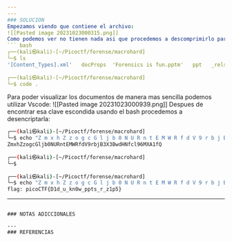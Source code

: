 ```yaml
---
---
### SOLUCION
Empezamos viendo que contiene el archivo:
![[Pasted image 20231023000315.png]]
Como podemos ver no tienen nada asi que procedemos a descomprimirlo para ver que documentos tiene dentro:
``` bash
┌──(kali㉿kali)-[~/Picoctf/forense/macrohard]
└─$ ls
'[Content_Types].xml'   docProps  'Forensics is fun.pptm'   ppt   _rels
                                                                                 
┌──(kali㉿kali)-[~/Picoctf/forense/macrohard]
└─$ code .   
```
Para poder visualizar los documentos de manera mas sencilla podemos utilizar Vscode:
![[Pasted image 20231023000939.png]]
Despues de encontrar esa clave escondida usando el bash procedemos a desencriptarla:
``` bash                                                                         
┌──(kali㉿kali)-[~/Picoctf/forense/macrohard]
└─$ echo "Z m x h Z z o g c G l j b 0 N U R n t E M W R f d V 9 r b j B 3 X 3 B w d H N f c l 9 6 M X A 1 f Q" | tr -d " "
ZmxhZzogcGljb0NURntEMWRfdV9rbjB3X3BwdHNfcl96MXA1fQ
                                                                                 
┌──(kali㉿kali)-[~/Picoctf/forense/macrohard]
└─$ 
                                                                                 
┌──(kali㉿kali)-[~/Picoctf/forense/macrohard]
└─$ echo "Z m x h Z z o g c G l j b 0 N U R n t E M W R f d V 9 r b j B 3 X 3 B w d H N f c l 9 6 M X A 1 f Q" | tr -d " " | base64 -d
flag: picoCTF{D1d_u_kn0w_ppts_r_z1p5}
```


---
```

### NOTAS ADICCIONALES

---
### REFERENCIAS
